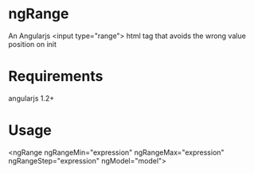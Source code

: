 # ngRange
An Angularjs &lt;input type="range"> html tag that avoids the wrong value position on init

# Requirements
angularjs 1.2+

# Usage
&lt;ngRange ngRangeMin="expression" ngRangeMax="expression" ngRangeStep="expression" ngModel="model">
